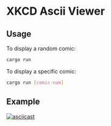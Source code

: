 # XKCD Ascii Viewer

## Usage

To display a random comic:

```bash
cargo run
```

To display a specific comic:

```bash
cargo run [comic-num]
```

## Example

[![asciicast](https://asciinema.org/a/WlWmoqvUZGvObMKatCFQSLpp8.svg)](https://asciinema.org/a/WlWmoqvUZGvObMKatCFQSLpp8)
